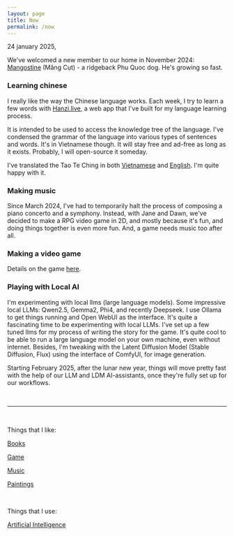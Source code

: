 ```yaml
---
layout: page
title: Now
permalink: /now
---
```


24 january 2025,



We've welcomed a new member to our home in November 2024: [Mangostine](/files/mangostine.JPG) (Măng Cụt) - a ridgeback Phu Quoc dog. He's growing so fast.  

### Learning chinese

I really like the way the Chinese language works.
Each week, I try to learn a few words with [Hanzi.live](https://hanzi.live), a web app that I've built for my language learning process.  

It is intended to be used to access the knowledge tree of the language. I've condensed the grammar of the language into various types of sentences and words. It's in Vietnamese though. It will stay free and ad-free as long as it exists. Probably, I will open-source it someday.

I've translated the Tao Te Ching in both [Vietnamese](https://hanzi.live/practice/tao_te_ching) and [English](/dao). I'm quite happy with it.

### Making music

Since March 2024, I've had to temporarily halt the process of composing a piano concerto and a symphony. Instead, with Jane and Dawn, we've decided to make a RPG video game in 2D, and mostly because it's fun, and doing things together is even more fun. And, a game needs music too after all.

### Making a video game

Details on the game [here](/game).

### Playing with Local AI

I'm experimenting with local llms (large language models). Some impressive local LLMs: Qwen2.5, Gemma2, Phi4, and recently Deepseek. I use Ollama to get things running and Open WebUI as the interface. It's quite a fascinating time to be experimenting with local LLMs. I've set up a few tuned llms for my process of writing the story for the game. It's quite cool to be able to run a large language model on your own machine, even without internet. Besides, I'm tweaking with the Latent Diffusion Model (Stable Diffusion, Flux) using the interface of ComfyUI, for image generation. 

Starting February 2025, after the lunar new year, things will move pretty fast with the help of our LLM and LDM AI-assistants, once they're fully set up for our workflows.

<br>
<hr>
<br>

Things that I like:

[Books](/books)

[Game](/game)

[Music](/music)

[Paintings](/paintings)

<br>

Things that I use:

[Artificial Intelligence](/ai)

<br>
<br>
